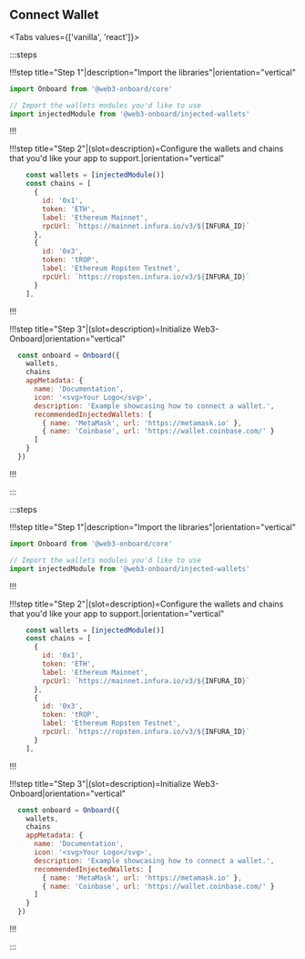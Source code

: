 <script>
    import { ConnectWallet } from '$lib/components'
</script>

## Connect Wallet

<ConnectWallet />


<div class="w-full  h-10"/>

<Tabs values={['vanilla', 'react']}>
<div class="w-full  h-10"/> 
<TabPanel value="vanilla">

:::steps

!!!step title="Step 1"|description="Import the libraries"|orientation="vertical"

```js
import Onboard from '@web3-onboard/core'

// Import the wallets modules you'd like to use
import injectedModule from '@web3-onboard/injected-wallets'
```

!!!

!!!step title="Step 2"|(slot=description)=Configure the wallets and chains that you'd like your app to support.|orientation="vertical"

```js
    const wallets = [injectedModule()]
    const chains = [
      {
        id: '0x1',
        token: 'ETH',
        label: 'Ethereum Mainnet',
        rpcUrl: `https://mainnet.infura.io/v3/${INFURA_ID}`
      },
      {
        id: '0x3',
        token: 'tROP',
        label: 'Ethereum Ropsten Testnet',
        rpcUrl: `https://ropsten.infura.io/v3/${INFURA_ID}`
      }
    ],
```

!!!

!!!step title="Step 3"|(slot=description)=Initialize Web3-Onboard|orientation="vertical"

```js
  const onboard = Onboard({
    wallets,
    chains
    appMetadata: {
      name: 'Documentation',
      icon: '<svg>Your Logo</svg>',
      description: 'Example showcasing how to connect a wallet.',
      recommendedInjectedWallets: [
        { name: 'MetaMask', url: 'https://metamask.io' },
        { name: 'Coinbase', url: 'https://wallet.coinbase.com/' }
      ]
    }
  })
```

!!!

:::

  </TabPanel>
  <TabPanel value="react">

:::steps

!!!step title="Step 1"|description="Import the libraries"|orientation="vertical"

```js
import Onboard from '@web3-onboard/core'

// Import the wallets modules you'd like to use
import injectedModule from '@web3-onboard/injected-wallets'
```

!!!

!!!step title="Step 2"|(slot=description)=Configure the wallets and chains that you'd like your app to support.|orientation="vertical"

```js
    const wallets = [injectedModule()]
    const chains = [
      {
        id: '0x1',
        token: 'ETH',
        label: 'Ethereum Mainnet',
        rpcUrl: `https://mainnet.infura.io/v3/${INFURA_ID}`
      },
      {
        id: '0x3',
        token: 'tROP',
        label: 'Ethereum Ropsten Testnet',
        rpcUrl: `https://ropsten.infura.io/v3/${INFURA_ID}`
      }
    ],
```

!!!

!!!step title="Step 3"|(slot=description)=Initialize Web3-Onboard|orientation="vertical"

```js
  const onboard = Onboard({
    wallets,
    chains
    appMetadata: {
      name: 'Documentation',
      icon: '<svg>Your Logo</svg>',
      description: 'Example showcasing how to connect a wallet.',
      recommendedInjectedWallets: [
        { name: 'MetaMask', url: 'https://metamask.io' },
        { name: 'Coinbase', url: 'https://wallet.coinbase.com/' }
      ]
    }
  })
```

!!!

:::

  </TabPanel>
</Tabs>


